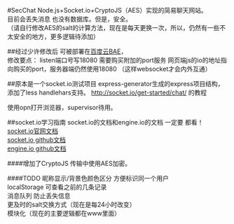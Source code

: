 #SecChat
Node.js+Socket.io+CryptoJS（AES）实现的简易聊天网站。  
目前会丢失消息 也没有数据库。但是，安全。  
（请自行修改AES的salt的计算方法，现在是每天更换一次，所以，仍然有一些不太安全的地方，更多逻辑待添加）  


##经过少许修改后 可被部署在[百度云BAE](https://bce.baidu.com/product/bae.html)，  
修改要点：
listen端口号写18080 
需要购买附加的port服务 网页端js的io的地址指向购买的port，服务器端仍然使用18080 （这样websocket才会内外互通）  

##原本是一个socket.io测试项目
express-generator生成的express项目结构，添加了less handlehars支持。
http://socket.io/get-started/chat/ 的教程

使用opn打开浏览器，supervisor待用。

##socket.io学习指南
socket.io的文档和engine.io的文档 一定要 都看！  
[socket.io官网文档](http://socket.io/docs/)  
[socket.io github文档](https://github.com/socketio/socket.io#socketio)  
[engine.io github文档](https://github.com/socketio/engine.io#engineio-the-realtime-engine)
  
####增加了CryptoJS
传输中使用AES加密。

####TODO
昵称显示/背景色颜色区分 方便标识同一个用户  
localStorage 可查看之前的几条记录  
消息队列 防止丢失信息  
更及时的salt交换方式（现在是每24小时改变）  
模块化（现在的主要逻辑都在www里面）